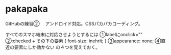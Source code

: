 pakapaka
========

GitHubの練習②　
アンドロイド対応。CSSパカパカコーディング。

すべてのスマホ端末に対応させようとするには
①labelにonclick=""
②:checked + その下の要素 { font-size: inehrit; }
③appearance: none;
④直近の要素にしか効かない
の４つを覚えておく。
